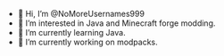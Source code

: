 - 👋 Hi, I’m @NoMoreUsernames999
- 👀 I’m interested in Java and Minecraft forge modding.
- 🌱 I’m currently learning Java.
- 💞️ I’m currently working on modpacks.

<!---
NoMoreUsernames999/NoMoreUsernames999 is a ✨ special ✨ repository because its `README.md` (this file) appears on your GitHub profile.
You can click the Preview link to take a look at your changes.
--->
